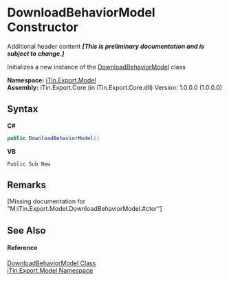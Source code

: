 # DownloadBehaviorModel Constructor 
Additional header content _**\[This is preliminary documentation and is subject to change.\]**_

Initializes a new instance of the <a href="9c61d0e9-dfab-fdcf-eff7-2e3921ad427c">DownloadBehaviorModel</a> class

**Namespace:**&nbsp;<a href="ef57ffcc-e95e-b212-5a46-9aa6f5a3511f">iTin.Export.Model</a><br />**Assembly:**&nbsp;iTin.Export.Core (in iTin.Export.Core.dll) Version: 1.0.0.0 (1.0.0.0)

## Syntax

**C#**<br />
``` C#
public DownloadBehaviorModel()
```

**VB**<br />
``` VB
Public Sub New
```


## Remarks
\[Missing <remarks> documentation for "M:iTin.Export.Model.DownloadBehaviorModel.#ctor"\]

## See Also


#### Reference
<a href="9c61d0e9-dfab-fdcf-eff7-2e3921ad427c">DownloadBehaviorModel Class</a><br /><a href="ef57ffcc-e95e-b212-5a46-9aa6f5a3511f">iTin.Export.Model Namespace</a><br />